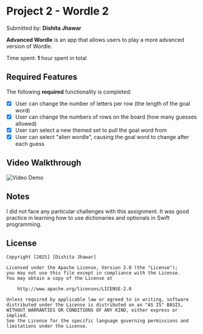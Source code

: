 # Project 2 - Wordle 2

Submitted by: **Dishita Jhawar**

**Advanced Wordle** is an app that allows users to play a more advanced version of Wordle. 

Time spent: **1** hour spent in total

## Required Features

The following **required** functionality is completed:

- [X] User can change the number of letters per row (the length of the goal word)
- [X] User can change the numbers of rows on the board (how many guesses allowed)
- [X] User can select a new themed set to pull the goal word from
- [X] User can select "alien wordle", causing the goal word to change after each guess

## Video Walkthrough

![Video Demo](https://github.com/user-attachments/assets/a215fba2-0316-4b41-8d7e-a684d1466e95)

## Notes

I did not face any particular challenges with this assignment. It was good practice in learning how to use dictionaries and optionals in Swift programming.

## License

    Copyright [2025] [Dishita Jhawar]

    Licensed under the Apache License, Version 2.0 (the "License");
    you may not use this file except in compliance with the License.
    You may obtain a copy of the License at

        http://www.apache.org/licenses/LICENSE-2.0

    Unless required by applicable law or agreed to in writing, software
    distributed under the License is distributed on an "AS IS" BASIS,
    WITHOUT WARRANTIES OR CONDITIONS OF ANY KIND, either express or implied.
    See the License for the specific language governing permissions and
    limitations under the License.
